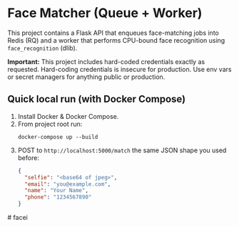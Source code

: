 # Face Matcher (Queue + Worker)

This project contains a Flask API that enqueues face-matching jobs into Redis (RQ) and a worker that performs CPU-bound face recognition using `face_recognition` (dlib).

**Important:** This project includes hard-coded credentials exactly as requested. Hard-coding credentials is insecure for production. Use env vars or secret managers for anything public or production.

## Quick local run (with Docker Compose)
1. Install Docker & Docker Compose.
2. From project root run:
   ```
   docker-compose up --build
   ```
3. POST to `http://localhost:5000/match` the same JSON shape you used before:
   ```json
   {
     "selfie": "<base64 of jpeg>",
     "email": "you@example.com",
     "name": "Your Name",
     "phone": "1234567890"
   }
   ```
#   f a c e i  
 